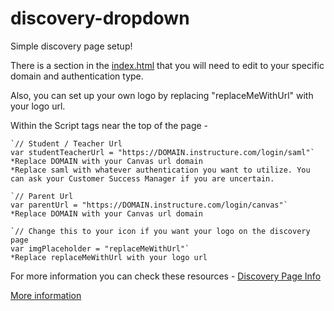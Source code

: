 # discovery-dropdown

Simple discovery page setup!

There is a section in the [index.html](https://github.com/jaronrayj/discovery-dropdown/blob/master/index.html) that you will need to edit to your specific domain and authentication type.

Also, you can set up your own logo by replacing "replaceMeWithUrl" with your logo url. 

Within the Script tags near the top of the page - 

    `// Student / Teacher Url
    var studentTeacherUrl = "https://DOMAIN.instructure.com/login/saml"`
    *Replace DOMAIN with your Canvas url domain
    *Replace saml with whatever authentication you want to utilize. You can ask your Customer Success Manager if you are uncertain.

    `// Parent Url
    var parentUrl = "https://DOMAIN.instructure.com/login/canvas"`
    *Replace DOMAIN with your Canvas url domain

    `// Change this to your icon if you want your logo on the discovery page
    var imgPlaceholder = "replaceMeWithUrl"`
    *Replace replaceMeWithUrl with your logo url

For more information you can check these resources - 
[Discovery Page Info](https://community.canvaslms.com/docs/DOC-14067-why-a-discovery-page-also-what-is-a-discovery-page)


[More information](https://docs.google.com/document/d/1BYNVvp2HO4zGWMAHm5rKcCXzdcfAASQGmHGPUXOQxjQ/edit?ts=5e6f9b77)